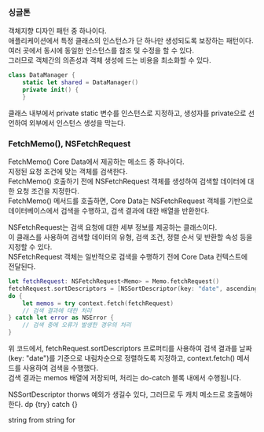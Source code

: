 ### 싱글톤
객체지향 디자인 패턴 중 하나이다.<br>
애플리케이션에서 특정 클래스의 인스턴스가 단 하나만 생성되도록 보장하는 패턴이다.<br>
여러 곳에서 동시에 동일한 인스턴스를 참조 및 수정을 할 수 있다.<br>
그러므로 객체간의 의존성과 객체 생성에 드는 비용을 최소화할 수 있다.<br>
```swift
class DataManager {
    static let shared = DataManager()
    private init() {
    }
```
클래스 내부에서 private static 변수를 인스턴스로 지정하고, 생성자를 private으로 선언하여 외부에서 인스턴스 생성을 막는다.<br>

### FetchMemo(), NSFetchRequest 

FetchMemo() Core Data에서 제공하는 메소드 중 하나이다.<br>
지정된 요청 조건에 맞는 객체를 검색한다.<br>
FetchMemo() 호출하기 전에 NSFetchRequest 객체를 생성하여 검색할 데이터에 대한 요청 조건을 지정한다.<br>
FetchMemo() 메서드를 호출하면, Core Data는 NSFetchRequest 객체를 기반으로 데이터베이스에서 검색을 수행하고, 검색 결과에 대한 배열을 반환한다.<br>


NSFetchRequest는 검색 요청에 대한 세부 정보를 제공하는 클래스이다.<br>
이 클래스를 사용하여 검색할 데이터의 유형, 검색 조건, 정렬 순서 및 반환할 속성 등을 지정할 수 있다.<br>
NSFetchRequest 객체는 일반적으로 검색을 수행하기 전에 Core Data 컨텍스트에 전달된다.<br>
```swift
let fetchRequest: NSFetchRequest<Memo> = Memo.fetchRequest()
fetchRequest.sortDescriptors = [NSSortDescriptor(key: "date", ascending: false)]
do {
    let memos = try context.fetch(fetchRequest)
    // 검색 결과에 대한 처리
} catch let error as NSError {
    // 검색 중에 오류가 발생한 경우의 처리
}
```
위 코드에서, fetchRequest.sortDescriptors 프로퍼티를 사용하여 검색 결과를 날짜(key: "date")를 기준으로 내림차순으로 정렬하도록 지정하고, context.fetch() 메서드를 사용하여 검색을 수행했다.<br>
검색 결과는 memos 배열에 저장되며, 처리는 do-catch 블록 내에서 수행됩니다.<br>




NSSortDescriptor
thorws 예외가 생길수 있다, 그러므로 두 캐치 메소드로 호출해야한다.
dp {try} catch {}

string from
string for




```swift

